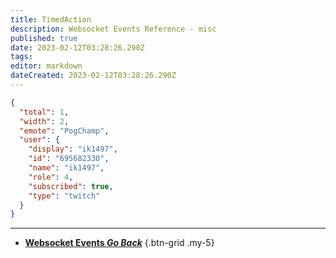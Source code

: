 ```yaml
---
title: TimedAction
description: Websocket Events Reference - misc
published: true
date: 2023-02-12T03:28:26.290Z
tags: 
editor: markdown
dateCreated: 2023-02-12T03:28:26.290Z
---
```


```json
{
  "total": 1,
  "width": 2,
  "emote": "PogChamp",
  "user": {
    "display": "ik1497",
    "id": "695682330",
    "name": "ik1497",
    "role": 4,
    "subscribed": true,
    "type": "twitch"
  }
}
```

---

- [<i class="mdi mdi-chevron-left"></i>**Websocket Events *Go Back***](/Servers-Clients/WebSocket-Server/Events)
{.btn-grid .my-5}